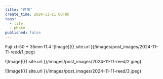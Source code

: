 ```yaml
---
title: "芦苇"
create_time: 2024-11-11 00:00
tags:
  - life
  - photo
published: false
---
```



Fuji xt-50 + 35mm f1.4
![Image]({{ site.url }}/images/post_images/2024-11-11-reed/1.jpeg)

![Image]({{ site.url }}/images/post_images/2024-11-11-reed/2.jpeg)

![Image]({{ site.url }}/images/post_images/2024-11-11-reed/3.jpeg)

